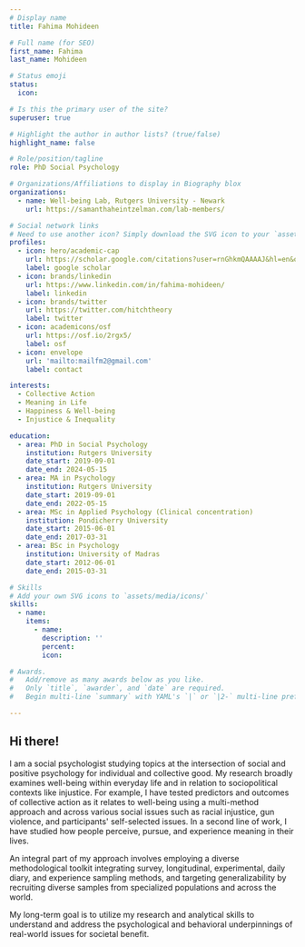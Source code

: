 ```yaml
---
# Display name
title: Fahima Mohideen

# Full name (for SEO)
first_name: Fahima
last_name: Mohideen

# Status emoji
status:
  icon: 

# Is this the primary user of the site?
superuser: true

# Highlight the author in author lists? (true/false)
highlight_name: false

# Role/position/tagline
role: PhD Social Psychology

# Organizations/Affiliations to display in Biography blox
organizations:
  - name: Well-being Lab, Rutgers University - Newark
    url: https://samanthaheintzelman.com/lab-members/

# Social network links
# Need to use another icon? Simply download the SVG icon to your `assets/media/icons/` folder.
profiles:
  - icon: hero/academic-cap
    url: https://scholar.google.com/citations?user=rnGhkmQAAAAJ&hl=en&oi=ao
    label: google scholar
  - icon: brands/linkedin
    url: https://www.linkedin.com/in/fahima-mohideen/
    label: linkedin
  - icon: brands/twitter
    url: https://twitter.com/hitchtheory
    label: twitter
  - icon: academicons/osf
    url: https://osf.io/2rgx5/
    label: osf
  - icon: envelope
    url: 'mailto:mailfm2@gmail.com'
    label: contact

interests:
  - Collective Action
  - Meaning in Life
  - Happiness & Well-being
  - Injustice & Inequality

education:
  - area: PhD in Social Psychology
    institution: Rutgers University
    date_start: 2019-09-01
    date_end: 2024-05-15
  - area: MA in Psychology
    institution: Rutgers University
    date_start: 2019-09-01
    date_end: 2022-05-15
  - area: MSc in Applied Psychology (Clinical concentration)
    institution: Pondicherry University
    date_start: 2015-06-01
    date_end: 2017-03-31
  - area: BSc in Psychology 
    institution: University of Madras
    date_start: 2012-06-01
    date_end: 2015-03-31

# Skills
# Add your own SVG icons to `assets/media/icons/`
skills:
  - name: 
    items:
      - name: 
        description: ''
        percent: 
        icon: 

# Awards.
#   Add/remove as many awards below as you like.
#   Only `title`, `awarder`, and `date` are required.
#   Begin multi-line `summary` with YAML's `|` or `|2-` multi-line prefix and indent 2 spaces below.

---
```


## Hi there!

I am a social psychologist studying topics at the intersection of social and positive psychology for individual and collective good. My research broadly examines well-being within everyday life and in relation to sociopolitical contexts like injustice. For example, I have tested predictors and outcomes of collective action as it relates to well-being using a multi-method approach and across various social issues such as racial injustice, gun violence, and participants' self-selected issues. In a second line of work, I have studied how people perceive, pursue, and experience meaning in their lives. 

An integral part of my approach involves employing a diverse methodological toolkit integrating survey, longitudinal, experimental, daily diary, and experience sampling methods, and targeting generalizability by recruiting diverse samples from specialized populations and across the world.

My long-term goal is to utilize my research and analytical skills to understand and address the psychological and behavioral underpinnings of real-world issues for societal benefit.